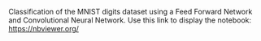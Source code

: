 Classification of the MNIST digits dataset using a Feed Forward Network and Convolutional Neural Network.
Use this link to display the notebook: https://nbviewer.org/
